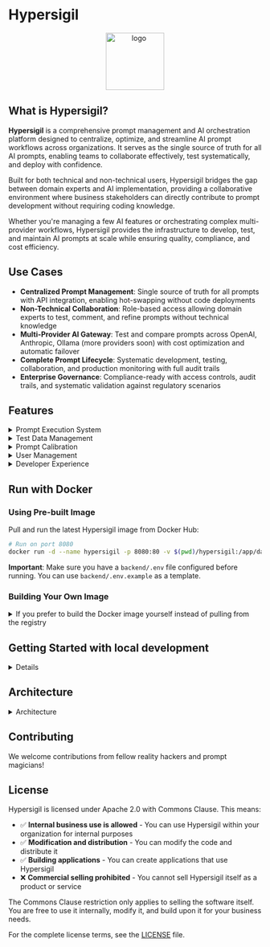# Hypersigil

<p align="center">
<img width="116" height="114" alt="logo" src="https://github.com/user-attachments/assets/929a4eee-e990-4f65-ba0e-aee2384924f7" />
</p>

## What is Hypersigil?

**Hypersigil** is a comprehensive prompt management and AI orchestration platform designed to centralize, optimize, and streamline AI prompt workflows across organizations. It serves as the single source of truth for all AI prompts, enabling teams to collaborate effectively, test systematically, and deploy with confidence.

Built for both technical and non-technical users, Hypersigil bridges the gap between domain experts and AI implementation, providing a collaborative environment where business stakeholders can directly contribute to prompt development without requiring coding knowledge. 

Whether you're managing a few AI features or orchestrating complex multi-provider workflows, Hypersigil provides the infrastructure to develop, test, and maintain AI prompts at scale while ensuring quality, compliance, and cost efficiency.

## Use Cases

- **Centralized Prompt Management**: Single source of truth for all prompts with API integration, enabling hot-swapping without code deployments
- **Non-Technical Collaboration**: Role-based access allowing domain experts to test, comment, and refine prompts without technical knowledge
- **Multi-Provider AI Gateway**: Test and compare prompts across OpenAI, Anthropic, Ollama (more providers soon) with cost optimization and automatic failover
- **Complete Prompt Lifecycle**: Systematic development, testing, collaboration, and production monitoring with full audit trails
- **Enterprise Governance**: Compliance-ready with access controls, audit trails, and systematic validation against regulatory scenarios

## Features

<details>
<summary>Prompt Execution System</summary>

- **Multi-Provider Support**: Execute prompts across Ollama, OpenAI, Anthropic, and other AI providers
- **Asynchronous Processing**: Background execution with real-time status tracking
- **Provider Health Monitoring**: Automatic failover and health checking
- **Execution Bundles**: Organize and track related prompt executions

</details>

<details>
<summary>Test Data Management</summary>

- **Systematic Testing**: Create test data groups for comprehensive prompt validation
- **Batch Execution**: Run prompts against multiple test cases simultaneously
- **Data Import**: Import test datasets from various formats (csv, markdown, json)
- **Result Analysis**: Compare outcomes across different test scenarios

</details>
<details>
<summary>Prompt Calibration</summary>

- **Intelligent Adjustment**: AI-powered prompt refinement based on execution results
- **Comment System**: Collaborative feedback and analysis of prompt performance
- **Version Control**: Track prompt evolution and performance over time

</details>
<details>
<summary>User Management</summary>

- **Role-Based Access**: Admin, user, and viewer roles with appropriate permissions
- **Invitation System**: Secure user onboarding with invitation links
- **API Key Management**: Centralized management of AI provider credentials
- **Collaborative Workflows**: Team-based prompt development and testing

</details>
<details>
<summary>Developer Experience</summary>

- **Type-Safe APIs**: Full TypeScript support with ts-typed-api
- **RESTful Architecture**: Clean, well-documented API endpoints
- **Extensible Design**: Plugin architecture for custom providers and features

</details>

## Run with Docker

### Using Pre-built Image

Pull and run the latest Hypersigil image from Docker Hub:

```bash
# Run on port 8080
docker run -d --name hypersigil -p 8080:80 -v $(pwd)/hypersigil:/app/data --init hypersigil:latest
```

**Important**: Make sure you have a `backend/.env` file configured before running. You can use `backend/.env.example` as a template.

### Building Your Own Image

<details><summary>If you prefer to build the Docker image yourself instead of pulling from the registry</summary>

### Prerequisites
- Node.js 18+ 
- npm or yarn
- (Optional) Ollama for local AI models

1. **Clone the repository**:
   ```bash
   git clone git@github.com:hypersigilhq/hypersigil.git
   cd hypersigil
   ```

2. **Run the build script**:
   ```bash
   ./build-docker.sh
   ```

   This script will:
   - Build the Vue.js frontend for production
   - Compile the TypeScript backend
   - Create a Docker image tagged as `hypersigil:latest`
   - Provide you with ready-to-use run commands

3. **Run your locally built image**:
   ```bash
   # Run on port 8080
   docker run -d --name hypersigil -p 8080:80 -v $(pwd)/backend/.env:/app/.env -v $(pwd)/backend/data:/app/data --init hypersigil:latest
   ```

### Docker Run Parameters Explained

- `-d`: Run container in detached mode (background)
- `--name hypersigil`: Assign a name to the container for easy management
- `-p 8080:8080`: Map host port 8080 to container port 80 (change first number for different host port)
- `-v $(pwd)/backend/data:/app/data`: Mount data directory for persistent storage
- `--init`: Use proper init system for signal handling
</details>

## Getting Started with local development
<details><summary>Details</summary>

### Prerequisites
- Node.js 18+ 
- npm or yarn
- (Optional) Ollama for local AI models

### Installation

1. **Clone the repository**
   ```bash
   git clone <repository-url>
   cd hypersigil
   ```

2. **Install backend dependencies**
   ```bash
   cd backend
   npm install
   ```

3. **Install frontend dependencies**
   ```bash
   cd ../ui
   npm install
   ```

4. **Configure environment**
   ```bash
   cd ../backend
   cp .env.example .env
   # Edit .env with your configuration
   ```

5. **Start the development servers**
   
   Backend:
   ```bash
   cd backend
   npm run dev
   ```
   
   Frontend (in a new terminal):
   ```bash
   cd ui
   npm run dev
   ```

6. **Access the application**
   - Frontend: http://localhost:5173
   - Backend API: http://localhost:3000

</details>

## Architecture
<details>
<summary>Architecture</summary>

### Backend
- **Node.js/TypeScript**: Type-safe server implementation
- **Express.js**: RESTful API framework
- **SQLite**: Lightweight, embedded database
- **ts-typed-api**: Type-safe API definitions shared between frontend and backend

### Frontend
- **Vue 3**: Modern reactive framework with Composition API
- **TypeScript**: Full type safety across the application
- **Tailwind CSS**: Utility-first styling framework
- **shadcn/ui**: Beautiful, accessible component library

### AI Providers
- **Ollama**: Local AI model execution
- **OpenAI**: GPT models and embeddings
- **Anthropic**: Advanced reasoning and analysis
- **Extensible**: Plugin system for additional providers
</details>

## Contributing

We welcome contributions from fellow reality hackers and prompt magicians!


## License

Hypersigil is licensed under Apache 2.0 with Commons Clause. This means:

- ✅ **Internal business use is allowed** - You can use Hypersigil within your organization for internal purposes
- ✅ **Modification and distribution** - You can modify the code and distribute it
- ✅ **Building applications** - You can create applications that use Hypersigil
- ❌ **Commercial selling prohibited** - You cannot sell Hypersigil itself as a product or service

The Commons Clause restriction only applies to selling the software itself. You are free to use it internally, modify it, and build upon it for your business needs.

For the complete license terms, see the [LICENSE](LICENSE) file.

